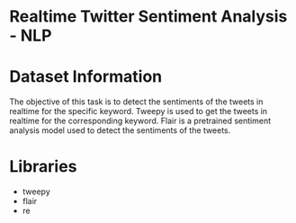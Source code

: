 # Realtime Twitter Sentiment Analysis - NLP

# Dataset Information

The objective of this task is to detect the sentiments of the tweets in realtime for the specific keyword. Tweepy is used to get the tweets in realtime for the corresponding keyword. Flair is a pretrained sentiment analysis model used to detect the sentiments of the tweets.

# Libraries

- tweepy
- flair
- re
